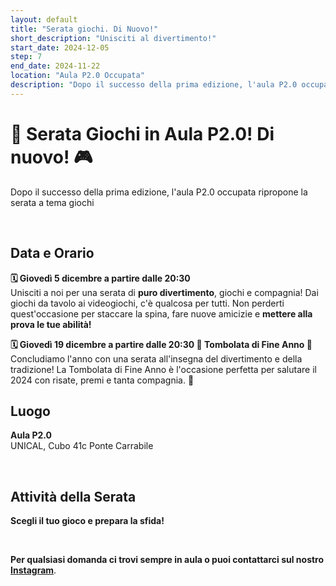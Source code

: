 ```yaml
---
layout: default
title: "Serata giochi. Di Nuovo!"
short_description: "Unisciti al divertimento!"
start_date: 2024-12-05
step: 7
end_date: 2024-11-22
location: "Aula P2.0 Occupata"
description: "Dopo il successo della prima edizione, l'aula P2.0 occupata ripropone la serata a tema giochi"
---
```


# 🎲 Serata Giochi in Aula P2.0! Di nuovo! 🎮
Dopo il successo della prima edizione, l'aula P2.0 occupata ripropone la serata a tema giochi

<br>

## Data e Orario

**🗓 Giovedì 5 dicembre a partire dalle 20:30**<br>
Unisciti a noi per una serata di **puro divertimento**, giochi e compagnia! Dai giochi da tavolo ai videogiochi,
c'è qualcosa per tutti. Non perderti quest'occasione per staccare la spina, fare nuove amicizie e **mettere
alla prova le tue abilità!**

**🗓 Giovedì 19 dicembre a partire dalle 20:30 🎄 Tombolata di Fine Anno 🎅**<br>
Concludiamo l'anno con una serata all'insegna del divertimento e della tradizione! La Tombolata di Fine Anno è
l'occasione perfetta per salutare il 2024 con risate, premi e tanta compagnia. 🎉

## Luogo

**Aula P2.0**
<br>UNICAL, Cubo 41c Ponte Carrabile

<br>

## Attività della Serata

**Scegli il tuo gioco e prepara la sfida!**

[//]: # (- **Giochi da Tavolo**: Dixit, Catan, Uno, Risiko e tanti altri classici!)

[//]: # (- **Videogiochi Multiplayer**: FIFA, Mario Kart, e giochi in modalità cooperativa!)

[//]: # (- **Giochi di Ruolo**: Sessione introduttiva a D&D e mini-avventure.)

[//]: # (- **Tornei e Quiz**: Sfide, quiz di cultura generale e mini-gare per tutti.)

<br>

**Per qualsiasi domanda ci trovi sempre in aula o puoi contattarci sul nostro [Instagram](https://www.instagram.com/aulap2.0occupata/)**.
